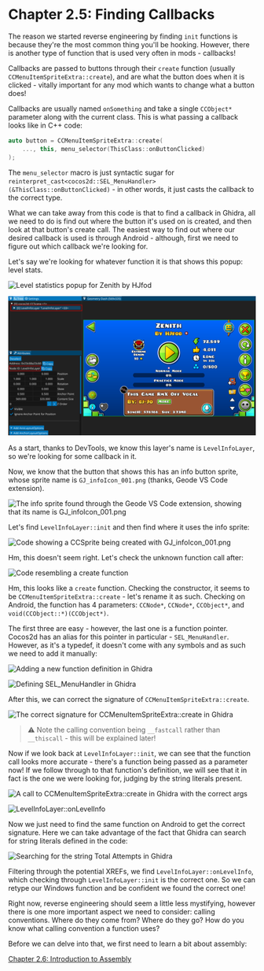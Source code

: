 # Chapter 2.5: Finding Callbacks

The reason we started reverse engineering by finding `init` functions is because they're the most common thing you'll be hooking. However, there is another type of function that is used very often in mods - callbacks!

Callbacks are passed to buttons through their `create` function (usually `CCMenuItemSpriteExtra::create`), and are what the button does when it is clicked - vitally important for any mod which wants to change what a button does!

Callbacks are usually named `onSomething` and take a single `CCObject*` parameter along with the current class. This is what passing a callback looks like in C++ code:

```cpp
auto button = CCMenuItemSpriteExtra::create(
    ..., this, menu_selector(ThisClass::onButtonClicked)
);
```

The `menu_selector` macro is just syntactic sugar for `reinterpret_cast<cocos2d::SEL_MenuHandler>(&ThisClass::onButtonClicked)` - in other words, it just casts the callback to the correct type.

What we can take away from this code is that to find a callback in Ghidra, all we need to do is find out where the button it's used on is created, and then look at that button's create call. The easiest way to find out where our desired callback is used is through Android - although, first we need to figure out which callback we're looking for.

Let's say we're looking for whatever function it is that shows this popup: level stats.

![Level statistics popup for Zenith by HJfod](/assets/handbook/vol2/LevelStats.png)

![The name of the current layer shown in DevTools](/assets/handbook/vol2/DevToolsLayerInfo.png)

As a start, thanks to DevTools, we know this layer's name is `LevelInfoLayer`, so we're looking for some callback in it.

Now, we know that the button that shows this has an info button sprite, whose sprite name is `GJ_infoIcon_001.png` (thanks, Geode VS Code extension).

![The info sprite found through the Geode VS Code extension, showing that its name is `GJ_infoIcon_001.png`](/assets/handbook/vol2/infospritename.png)

Let's find `LevelInfoLayer::init` and then find where it uses the info sprite:

![Code showing a `CCSprite` being created with `GJ_infoIcon_001.png`](/assets/handbook/vol2/infoiconuse.png)

Hm, this doesn't seem right. Let's check the unknown function call after:

![Code resembling a `create` function](/assets/handbook/vol2/CCMenuItemSpriteExtra_create.png)

Hm, this looks like a `create` function. Checking the constructor, it seems to be `CCMenuItemSpriteExtra::create` - let's rename it as such. Checking on Android, the function has 4 parameters: `CCNode*`, `CCNode*`, `CCObject*`, and `void(CCObject::*)(CCObject*)`.

The first three are easy - however, the last one is a function pointer. Cocos2d has an alias for this pointer in particular - `SEL_MenuHandler`. However, as it's a typedef, it doesn't come with any symbols and as such we need to add it manually:

![Adding a new function definition in Ghidra](/assets/handbook/vol2/ghidra_typedef.png)

![Defining SEL_MenuHandler in Ghidra](/assets/handbook/vol2/SEL_MenuHandler_def.png)

After this, we can correct the signature of `CCMenuItemSpriteExtra::create`.

![The correct signature for `CCMenuItemSpriteExtra::create` in Ghidra](/assets/handbook/vol2/CCMenuItemSpriteExtra_create_correct.png)

> :warning: Note the calling convention being `__fastcall` rather than `__thiscall` - this will be explained later!

Now if we look back at `LevelInfoLayer::init`, we can see that the function call looks more accurate - there's a function being passed as a parameter now! If we follow through to that function's definition, we will see that it in fact is the one we were looking for, judging by the string literals present.

![A call to `CCMenuItemSpriteExtra::create` in Ghidra with the correct args](/assets/handbook/vol2/fixed_button_params.png)

![`LevelInfoLayer::onLevelInfo`](/assets/handbook/vol2/callback.png)

Now we just need to find the same function on Android to get the correct signature. Here we can take advantage of the fact that Ghidra can search for string literals defined in the code:

![Searching for the string `Total Attempts` in Ghidra](/assets/handbook/vol2/ghidra_string_search.png)

Filtering through the potential XREFs, we find `LevelInfoLayer::onLevelInfo`, which checking through `LevelInfoLayer::init` is the correct one. So we can retype our Windows function and be confident we found the correct one!

Right now, reverse engineering should seem a little less mystifying, however there is one more important aspect we need to consider: calling conventions. Where do they come from? Where do they go? How do you know what calling convention a function uses?

Before we can delve into that, we first need to learn a bit about assembly:

[Chapter 2.6: Introduction to Assembly](/handbook/vol2/chap2_6.md)
